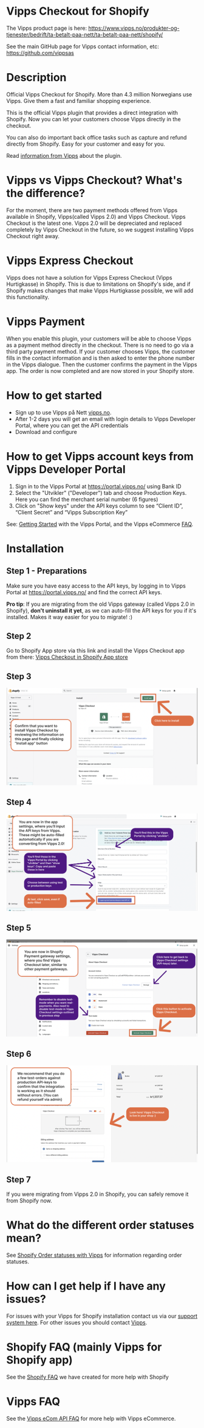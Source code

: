 # Vipps Checkout for Shopify

The Vipps product page is here: https://www.vipps.no/produkter-og-tjenester/bedrift/ta-betalt-paa-nett/ta-betalt-paa-nett/shopify/

See the main GitHub page for Vipps contact information, etc: https://github.com/vippsas

# Description

Official Vipps Checkout for Shopify. More than 4.3 million Norwegians use Vipps. Give them a fast and familiar shopping experience.

This is the official Vipps plugin that provides a direct integration with Shopify. Now you can let your customers choose Vipps directly in the checkout.

You can also do important back office tasks such as capture and refund directly from Shopify. Easy for your customer and easy for you.

Read [information from Vipps](https://www.vipps.no/produkter-og-tjenester/bedrift/ta-betalt-paa-nett/ta-betalt-paa-nett/shopify/) about the plugin.

# Vipps vs Vipps Checkout? What's the difference?
For the moment, there are two payment methods offered from Vipps available in Shopify, Vipps(called Vipps 2.0) and Vipps Checkout. Vipps Checkout is the latest one. Vipps 2.0 will be depreciated and replaced completely by Vipps Checkout in the future, so we suggest installing Vipps Checkout right away.

# Vipps Express Checkout
Vipps does not have a solution for Vipps Express Checkout (Vipps Hurtigkasse) in Shopify.
This is due to limitations on Shopify's side, and if Shopify makes changes that
make Vipps Hurtigkasse possible, we will add this functionality.

# Vipps Payment
When you enable this plugin, your customers will be able to choose Vipps as a payment method directly in the checkout. There is no need to go via a third party payment method. If your customer chooses Vipps, the customer fills in the contact information and is then asked to enter the phone number in the Vipps dialogue. Then the customer confirms the payment in the Vipps app. The order is now completed and are now stored in your Shopify store.

# How to get started
- Sign up to use Vipps på Nett [vipps.no](https://portal.vipps.no/login).
- After 1-2 days you will get an email with login details to Vipps Developer Portal, where you can get the API credentials
- Download and configure

# How to get Vipps account keys from Vipps Developer Portal
1. Sign in to the Vipps Portal at https://portal.vipps.no/ using Bank ID
2. Select the "Utvikler" ("Developer") tab and choose Production Keys. Here you can find the merchant serial number (6 figures)
3. Click on "Show keys" under the API keys column to see “Client ID”, “Client Secret” and “Vipps Subscription Key”

See: [Getting Started](https://github.com/vippsas/vipps-developers/blob/master/vipps-developer-portal-getting-started.md) with the Vipps Portal, and the Vipps eCommerce [FAQ](https://github.com/vippsas/vipps-ecom-api/blob/master/vipps-ecom-api-faq.md).

# Installation

## Step 1 - Preparations
Make sure you have easy access to the API keys, by logging in to Vipps Portal at https://portal.vipps.no/ and find the correct API keys.

**Pro tip**: If you are migrating from the old Vipps gateway (called Vipps 2.0 in Shopify), **don't uninstall it yet**, as we can auto-fill the API keys for you if it's installed. Makes it way easier for you to migrate! :)

## Step 2
Go to Shopify App store via this link and install the Vipps Checkout app from there: <a href="https://apps.shopify.com/vipps-checkout?locale=nb" target="_blank">Vipps Checkout in Shopify App store</a>

## Step 3
![Step 3](https://github.com/vippsas/vipps-checkout-shopify/raw/main/vipps-checkout-step-2.png?raw=true "Step 3")

## Step 4
![Step 4](https://github.com/vippsas/vipps-checkout-shopify/raw/main/vipps-checkout-step-3.png?raw=true "Step 4")

## Step 5
![Step 5](https://github.com/vippsas/vipps-checkout-shopify/raw/main/vipps-checkout-step-4.png?raw=true "Step 5")

## Step 6
![Step 6](https://github.com/vippsas/vipps-checkout-shopify/raw/main/vipps-checkout-step-5.png?raw=true "Step 6")

## Step 7
If you were migrating from Vipps 2.0 in Shopify, you can safely remove it from Shopify now.


# What do the different order statuses mean?
See [Shopify Order statuses with Vipps](https://github.com/vippsas/vipps-shopify/blob/master/order-statuses.md) for information regarding order statuses.

# How can I get help if I have any issues?
For issues with your Vipps for Shopify installation contact us via our [support system here](https://vipps-shopify.atlassian.net/servicedesk/customer/portal/3). For other issues you should contact [Vipps](https://github.com/vippsas/vipps-developers/blob/master/contact.md).

# Shopify FAQ (mainly Vipps for Shopify app)
See the [Shopify FAQ](https://github.com/vippsas/vipps-shopify/blob/master/shopify-faq.md) we have created for more help with Shopify

# Vipps FAQ
See the [Vipps eCom API FAQ](https://github.com/vippsas/vipps-ecom-api/blob/master/vipps-ecom-api-faq.md) for more help with Vipps eCommerce.
